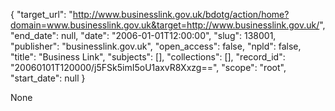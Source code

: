 {
  "target_url": "http://www.businesslink.gov.uk/bdotg/action/home?domain=www.businesslink.gov.uk&target=http://www.businesslink.gov.uk/", 
  "end_date": null, 
  "date": "2006-01-01T12:00:00", 
  "slug": 138001, 
  "publisher": "businesslink.gov.uk", 
  "open_access": false, 
  "npld": false, 
  "title": "Business Link", 
  "subjects": [], 
  "collections": [], 
  "record_id": "20060101T120000/j5FSk5imI5oU1axvR8Xxzg==", 
  "scope": "root", 
  "start_date": null
}

None
